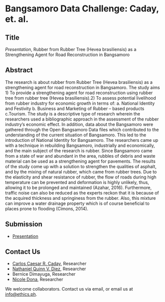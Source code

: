 # Bangsamoro Data Challenge: Caday, et. al. 

## Title

*Presentation*, Rubber from Rubber Tree (Hevea brasiliensis) as a Strengthening Agent for Road Reconstruction in Bangsamoro 

## Abstract

The research is about rubber from Rubber Tree (Hevea brasiliensis) as a strengthening agent for road reconstruction in Bangsamoro. The study aims 1) To provide a strengthening agent for road reconstruction using rubber tree from rubber tree (Hevea brasiliensis).2) To assess potential livelihood from rubber industry for economic growth in terms of: a. National Identity and Festivity b. Business and Marketing of Rubber – based products c.Tourism. The study is a descriptive type of research wherein the researchers used a bibliographic approach in the assessment of the rubber industry’s economic effect. In addition, data about the Bangsamoro were gathered through the Open Bangsamoro Data files which contributed to the understanding of the current situation of Bangsamoro. This led to the introduction of National Identity for Bangsamoro. The researchers came up with a technique in rebuilding Bangsamoro, industrially and economically, and the main subject of the research is rubber. Since Bangsamoro came from a state of war and abundant in the area, rubbles of debris and waste material can be used as a strengthening agent for pavements. The results of the study come up with a solution to strengthen the qualities of asphalt, and by the mixing of natural rubber, which came from rubber trees. Due to the elasticity and shear resistance of rubber, the flow of roads during high temperature can be prevented and deformation is highly unlikely, thus, allowing it to be prolonged and maintained (Azahar, 2016). Furthermore, traffic noise can also be reduced as the experts reckon that it is because of the acquired thickness and springiness from the rubber. Also, this mixture can improve a water drainage property which is of course beneficial to places prone to flooding (Cimons, 2014).

## Submission

* [Presentation]()

## Contact Us

* [Carlos Caesar R. Caday](mailto:jcboycaday@gmail.com), Researcher
* [Nathaniel Quinn V. Diez](mailto:nathanieldiez26@gmail.com), Researcher
* Bernice Dimayuga, Researcher
* [Nicole Dona](mscolie.niks@gmail.com), Researcher

We welcome collaborators. Contact us via email, or email us at info@ethics.ph.